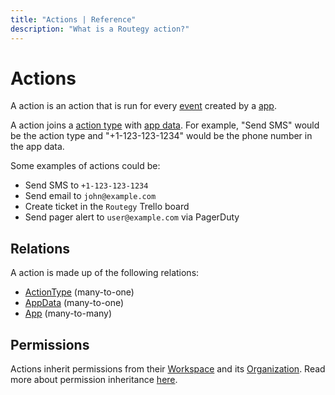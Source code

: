 ```yaml
---
title: "Actions | Reference"
description: "What is a Routegy action?"
---
```


# Actions

A action is an action that is run for every [event](/reference/events/) created by a [app](/reference/apps/).

A action joins a [action type](/reference/action-types/) with [app data](/reference/app-data/). For example, "Send SMS" would be the action type and "+1-123-123-1234" would be the phone number in the app data.

Some examples of actions could be:

* Send SMS to `+1-123-123-1234`
* Send email to `john@example.com`
* Create ticket in the `Routegy` Trello board
* Send pager alert to `user@example.com` via PagerDuty

## Relations

A action is made up of the following relations:

* [ActionType](/reference/action-types/) (many-to-one)
* [AppData](/reference/app-data/) (many-to-one)
* [App](/reference/apps/) (many-to-many)

## Permissions

Actions inherit permissions from their [Workspace](/reference/workspaces/) and its [Organization](/reference/organizations/). Read more about permission inheritance [here](/reference/permissions/).
